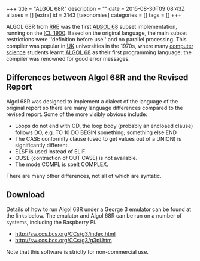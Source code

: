 +++
title = "ALGOL 68R"
description = ""
date = 2015-08-30T09:08:43Z
aliases = []
[extra]
id = 3143
[taxonomies]
categories = []
tags = []
+++

ALGOL 68R from [RRE](https://en.wikipedia.org/wiki/Royal_Radar_Establishment) was the first [ALGOL 68](https://rosettacode.org/wiki/ALGOL_68) subset implementation, running on the [ICL 1900](https://en.wikipedia.org/wiki/ICL_1900).
Based on the original language, the main subset restrictions were ''definition before use'' and no parallel processing.
This compiler was popular in [UK](https://en.wikipedia.org/wiki/United_Kingdom) universities in the 1970s, where many [computer science](https://en.wikipedia.org/wiki/computer_science) students learnt [ALGOL 68](https://rosettacode.org/wiki/ALGOL_68) as their first programming language; the compiler was renowned for good error messages.

## Differences between Algol 68R and the Revised Report
Algol 68R was designed to implement a dialect of the language of the original report so there are many language differences compared to the revised report.
Some of the more visibly obvious include:

* Loops do not end with OD, the loop body (probably an encloaed clause) follows DO, e.g. TO 10 DO BEGIN something; something else END
* The CASE conformity clause (used to get values out of a UNION) is significantly different.
* ELSF is used instead of ELIF.
* OUSE (contraction of OUT CASE) is not available.
* The mode COMPL is spelt COMPLEX.

There are many other differences, not all of which are syntatic.

## Download
Details of how to run Algol 68R under a George 3 emulator can be found at the links below. The emulator and Algol 68R can be run on a number of systems, including the Raspberry Pi.

* http://sw.ccs.bcs.org/CCs/g3/index.html 
* http://sw.ccs.bcs.org/CCs/g3/g3pi.htm

Note that this software is strictly for non-commercial use.
